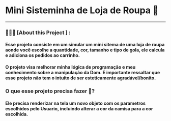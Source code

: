 # Mini Sisteminha de Loja de Roupa 👕
<hr>

### 👨🏻‍💻  [About this Project ] : 
#### Esse projeto consiste em um simular um mini sitema de uma loja de roupa aonde você escolhe a quantidade, cor, tamanho e tipo de gola, ele calcula e adiciona os pedidos ao carrinho.

#### O projeto visa melhorar minha lógica de programação e meu conhecimento sobre a manipulação da Dom. É importante ressaltar que esse projeto não tem o intuito de ser esteticamente agradável/bonito.

### O que esse projeto precisa fazer 🤔?
#### Ele precisa renderizar na tela um novo objeto com os parametros escolhidos pelo Usuario, incluindo alterar a cor da camisa para a cor escolhida.